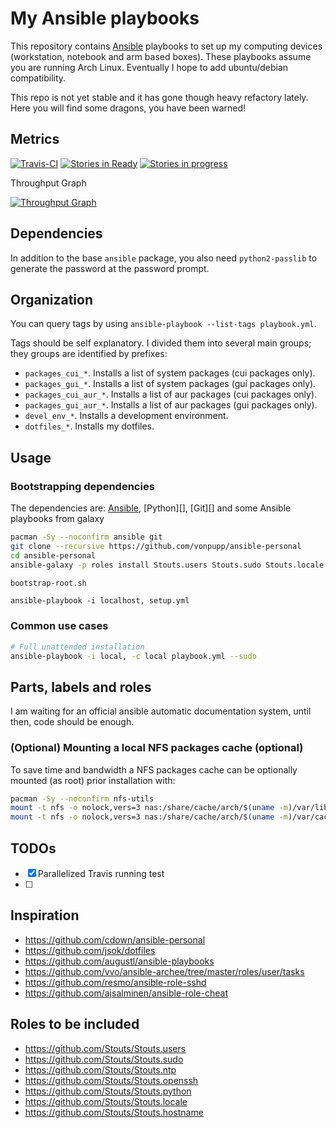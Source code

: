 # My Ansible playbooks

This repository contains [Ansible] playbooks to set up my computing devices
(workstation, notebook and arm based boxes). These playbooks assume you are
running Arch Linux. Eventually I hope to add ubuntu/debian compatibility.

This repo is not yet stable and it has gone though heavy refactory lately. Here
you will find some dragons, you have been warned!


## Metrics

[![Travis-CI](https://img.shields.io/travis/vonpupp/ansible-personal.svg)](https://travis-ci.org/vonpupp/ansible-personal)
[![Stories in Ready](https://badge.waffle.io/vonpupp/ansible-personal.png?label=ready&title=Ready)](http://waffle.io/vonpupp/ansible-personal)
[![Stories in progress](https://badge.waffle.io/vonpupp/ansible-personal.png?label=progress&title=Progress)](http://waffle.io/vonpupp/ansible-personal)

Throughput Graph

[![Throughput Graph](https://graphs.waffle.io/vonpupp/ansible-personal/throughput.svg)](https://waffle.io/vonpupp/ansible-personal/metrics)


## Dependencies

In addition to the base `ansible` package, you also need `python2-passlib` to
generate the password at the password prompt.


## Organization

You can query tags by using `ansible-playbook --list-tags playbook.yml`.

Tags should be self explanatory. I divided them into several main groups; they
groups are identified by prefixes:
- `packages_cui_*`. Installs a list of system packages (cui packages only).
- `packages_gui_*`. Installs a list of system packages (gui packages only).
- `packages_cui_aur_*`. Installs a list of aur packages (cui packages only).
- `packages_gui_aur_*`. Installs a list of aur packages (gui packages only).
- `devel_env_*`. Installs a development environment.
- `dotfiles_*`. Installs my dotfiles.


## Usage



### Bootstrapping dependencies

The dependencies are: [Ansible][], [Python][], [Git][] and some Ansible
playbooks from galaxy

```bash
pacman -Sy --noconfirm ansible git
git clone --recursive https://github.com/vonpupp/ansible-personal
cd ansible-personal
ansible-galaxy -p roles install Stouts.users Stouts.sudo Stouts.locale Stouts.hostname

bootstrap-root.sh
```

    ansible-playbook -i localhost, setup.yml


### Common use cases

```bash
# Full unattended installation
ansible-playbook -i local, -c local playbook.yml --sudo
```


## Parts, labels and roles

I am waiting for an official ansible automatic documentation system, until
then, code should be enough.


### (Optional) Mounting a local NFS packages cache (optional)

To save time and bandwidth a NFS packages cache can be optionally mounted (as
root) prior installation with:

```bash
pacman -Sy --noconfirm nfs-utils
mount -t nfs -o nolock,vers=3 nas:/share/cache/arch/$(uname -m)/var/lib/pacman/sync /var/lib/pacman/sync
mount -t nfs -o nolock,vers=3 nas:/share/cache/arch/$(uname -m)/var/cache/pacman/pkg /var/cache/pacman/pkg
```


## TODOs

- [X] Parallelized Travis running test
- [ ]


## Inspiration

* https://github.com/cdown/ansible-personal
* https://github.com/jsok/dotfiles
* https://github.com/augustl/ansible-playbooks
* https://github.com/vvo/ansible-archee/tree/master/roles/user/tasks
* https://github.com/resmo/ansible-role-sshd
* https://github.com/ajsalminen/ansible-role-cheat


## Roles to be included

* https://github.com/Stouts/Stouts.users
* https://github.com/Stouts/Stouts.sudo
* https://github.com/Stouts/Stouts.ntp
* https://github.com/Stouts/Stouts.openssh
* https://github.com/Stouts/Stouts.python
* https://github.com/Stouts/Stouts.locale
* https://github.com/Stouts/Stouts.hostname


[Ansible]: http://ansible.com

<!--  vim: set spell: -->
<!--  vim: set spelllang=en_us: -->
